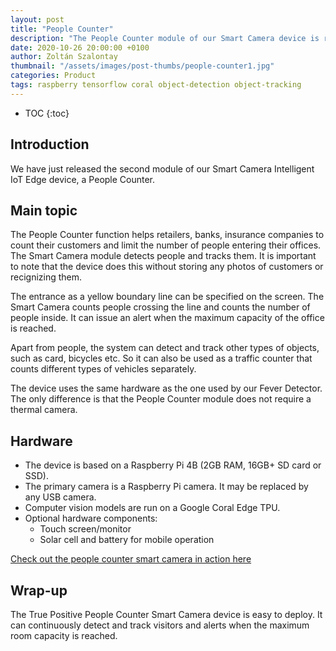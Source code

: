 ```yaml
---
layout: post
title: "People Counter"
description: "The People Counter module of our Smart Camera device is ready"
date: 2020-10-26 20:00:00 +0100
author: Zoltán Szalontay
thumbnail: "/assets/images/post-thumbs/people-counter1.jpg"
categories: Product
tags: raspberry tensorflow coral object-detection object-tracking 
---
```

* TOC
{:toc}

## Introduction

We have just released the second module of our Smart Camera Intelligent IoT Edge device, a People Counter.

## Main topic

The People Counter function helps retailers, banks, insurance companies to count their customers and limit the number of people entering their offices. The Smart Camera module detects people and tracks them. It is important to note that the device does this without storing any photos of customers or recignizing them.

The entrance as a yellow boundary line can be specified on the screen. The Smart Camera counts people crossing the line and counts the number of people inside. It can issue an alert when the maximum capacity of the office is reached.

Apart from people, the system can detect and track other types of objects, such as card, bicycles etc. So it can also be used as a traffic counter that counts different types of vehicles separately.

The device uses the same hardware as the one used by our Fever Detector. The only difference is that the People Counter module does not require a thermal camera.

## Hardware

* The device is based on a Raspberry Pi 4B (2GB RAM, 16GB+ SD card or SSD).
* The primary camera is a Raspberry Pi camera. It may be replaced by any USB camera.
* Computer vision models are run on a Google Coral Edge TPU.
* Optional hardware components:
  * Touch screen/monitor
  * Solar cell and battery for mobile operation

[Check out the people counter smart camera in action here](https://www.youtube.com/watch?v=voxTJ1efxxE)

## Wrap-up

The True Positive People Counter Smart Camera device is easy to deploy. It can continuously detect and track visitors and alerts when the maximum room capacity is reached.